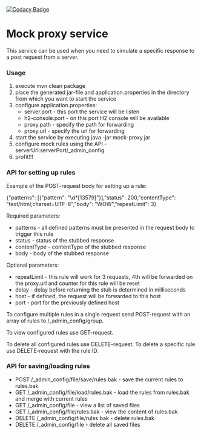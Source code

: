 [![Codacy Badge](https://app.codacy.com/project/badge/Grade/49bbb210cd074249ae900c804abd747c)](https://www.codacy.com/gh/Afanas10101111/mock-proxy/dashboard?utm_source=github.com&amp;utm_medium=referral&amp;utm_content=Afanas10101111/mock-proxy&amp;utm_campaign=Badge_Grade)

Mock proxy service
========
This service can be used when you need to simulate a specific response to a post request from a server.

### Usage
1. execute mvn clean package
2. place the generated jar-file and application.properties in the directory from which you want to start the service
3. configure application.properties:
    * server.port - this port the service will be listen
    * h2-console.port - on this port H2 console will be available
    * proxy.path - specify the path for forwarding
    * proxy.url - specify the url for forwarding
4. start the service by executing java -jar mock-proxy.jar
5. configure mock rules using the API - serverUrl:serverPort/_admin_config
6. profit!!!

### API for setting up rules
Example of the POST-request body for setting up a rule:

{"patterns": [{"pattern": "<AMOUNT>\\d*[13579]</AMOUNT>"}],"status": 200,"contentType": "text/html;charset=UTF-8","body": "WOW","repeatLimit": 3}

Required parameters:
* patterns - all defined patterns must be presented in the request body to trigger this rule
* status - status of the stubbed response
* contentType - contentType of the stubbed response
* body - body of the stubbed response
  
Optional parameters:
* repeatLimit - this rule will work for 3 requests, 4th will be forwarded on the proxy.url and counter for this rule will be reset
* delay - delay before returning the stub is determined in milliseconds
* host - if defined, the request will be forwarded to this host
* port - port for the previously defined host

To configure multiple rules in a single request send POST-request with an array of rules to /_admin_config/group.

To view configured rules use GET-request.

To delete all configured rules use DELETE-request. To delete a specific rule use DELETE-request with the rule ID.

### API for saving/loading rules
* POST /_admin_config/file/save/rules.bak - save the current rules to rules.bak
* GET /_admin_config/file/load/rules.bak - load the rules from rules.bak and merge with current rules
* GET /_admin_config/file - view a list of saved files
* GET /_admin_config/file/rules.bak - view the content of rules.bak
* DELETE /_admin_config/file/rules.bak - delete rules.bak
* DELETE /_admin_config/file - delete all saved files
